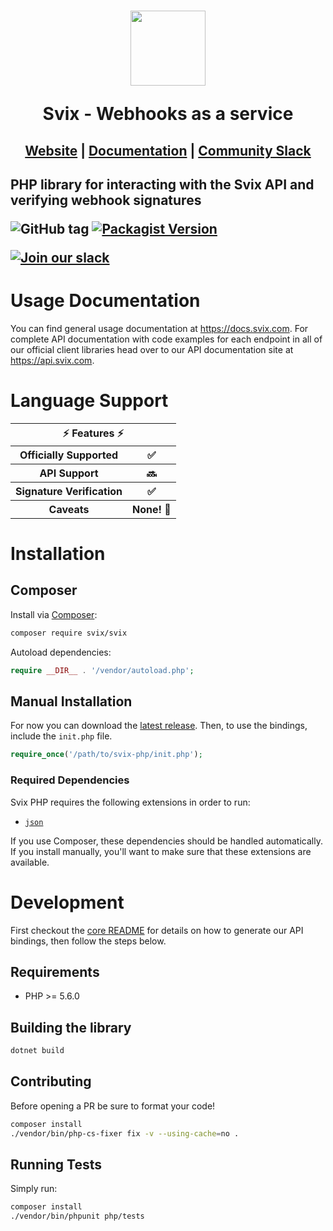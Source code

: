 <h1 align="center">
    <a style="text-decoration: none" href="https://www.svix.com">
      <img width="120" src="https://avatars.githubusercontent.com/u/80175132?s=200&v=4" />
      <p align="center">Svix - Webhooks as a service</p>
    </a>
</h1>
<h2 align="center">
  <a href="https://svix.com">Website</a> | <a href="https://docs.svix.com">Documentation</a> | <a href="https://svix.com/slack">Community Slack</a>
<h2>

PHP library for interacting with the Svix API and verifying webhook signatures

![GitHub tag](https://img.shields.io/github/tag/svix/svix-libs.svg)
[![Packagist Version](https://img.shields.io/packagist/v/svix/svix)](https://packagist.org/packages/svix/svix)

[![Join our slack](https://img.shields.io/badge/Slack-join%20the%20community-blue?logo=slack&style=social)](https://www.svix.com/slack/)

# Usage Documentation

You can find general usage documentation at <https://docs.svix.com>.  For complete API documentation with code examples for each endpoint in all of our official client libraries head over to our API documentation site at <https://api.svix.com>.

# Language Support

<table style="table-layout:fixed; white-space: nowrap;">
  <th colspan="2">⚡️ Features ⚡️</th>
  <tr>
    <th>Officially Supported</th>
    <th>✅</th>
  </tr>
  <tr>
    <th>API Support</th>
    <th>🔜</th>
  </tr>
  <tr>
    <th>Signature Verification</th>
    <th>✅</th>
  </tr>
  <tr>
    <th>Caveats</th>
    <th>None! 🚀</th>
  </tr>
</table>

# Installation

## Composer

Install via [Composer](https://getcomposer.org/):

```sh
composer require svix/svix
```

Autoload dependencies:
```php
require __DIR__ . '/vendor/autoload.php';
```

## Manual Installation

For now you can download the [latest release](https://github.com/svix/svix-libs/releases). Then, to use the bindings, include the `init.php` file.

```php
require_once('/path/to/svix-php/init.php');
```

### Required Dependencies

Svix PHP requires the following extensions in order to run:

- [`json`](https://secure.php.net/manual/en/book.json.php)

If you use Composer, these dependencies should be handled automatically. If you install manually, you'll want to make sure that these extensions are available.

# Development

First checkout the [core README](../README.md#development) for details on how to generate our API bindings, then follow the steps below.

## Requirements

 - PHP >= 5.6.0

## Building the library
```sh
dotnet build
```

## Contributing

Before opening a PR be sure to format your code!

```sh
composer install
./vendor/bin/php-cs-fixer fix -v --using-cache=no .
```

## Running Tests

Simply run:

```sh
composer install
./vendor/bin/phpunit php/tests
```
